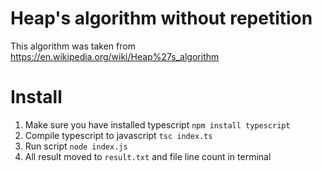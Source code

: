 # Heap's algorithm without repetition
This algorithm was taken from https://en.wikipedia.org/wiki/Heap%27s_algorithm

# Install

1) Make sure you have installed typescript `npm install typescript`
2) Compile typescript to javascript `tsc index.ts`
3) Run script `node index.js`
4) All result moved to `result.txt` and file line count in terminal
